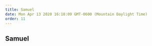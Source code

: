 ```yaml
---
title: Samuel
date: Mon Apr 13 2020 16:18:09 GMT-0600 (Mountain Daylight Time)
order: 11
---
```


## Samuel